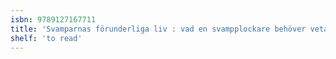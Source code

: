 ```yaml
---
isbn: 9789127167711
title: 'Svamparnas förunderliga liv : vad en svampplockare behöver veta om underjorden'
shelf: 'to read'
---
```

